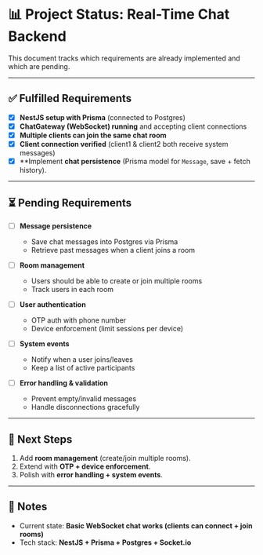 # 📊 Project Status: Real-Time Chat Backend

This document tracks which requirements are already implemented and which are pending.

---

## ✅ Fulfilled Requirements

- [x] **NestJS setup with Prisma** (connected to Postgres)
- [x] **ChatGateway (WebSocket) running** and accepting client connections
- [x] **Multiple clients can join the same chat room**
- [x] **Client connection verified** (client1 & client2 both receive system messages)
- [x] **Implement **chat persistence** (Prisma model for `Message`, save + fetch history). 

---

## ⏳ Pending Requirements

- [ ] **Message persistence**  
  - Save chat messages into Postgres via Prisma
  - Retrieve past messages when a client joins a room

- [ ] **Room management**  
  - Users should be able to create or join multiple rooms
  - Track users in each room

- [ ] **User authentication**  
  - OTP auth with phone number  
  - Device enforcement (limit sessions per device)

- [ ] **System events**  
  - Notify when a user joins/leaves  
  - Keep a list of active participants

- [ ] **Error handling & validation**  
  - Prevent empty/invalid messages  
  - Handle disconnections gracefully

---

## 📌 Next Steps
 
1. Add **room management** (create/join multiple rooms).  
2. Extend with **OTP + device enforcement**.  
3. Polish with **error handling + system events**.  

---

## 🔎 Notes

- Current state: **Basic WebSocket chat works (clients can connect + join rooms)**  
- Tech stack: **NestJS + Prisma + Postgres + Socket.io**
